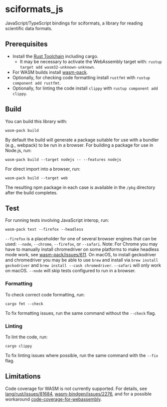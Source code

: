 # sciformats_js

JavaScript/TypeScript bindings for sciformats, a library for reading scientific data formats.

## Prerequisites

* Install the [Rust Toolchain](https://www.rust-lang.org/tools/install) including cargo.
    * It may be necessary to activate the WebAssembly target with: `rustup target add wasm32-unknown-unknown`.
* For WASM builds install [wasm-pack](https://rustwasm.github.io/wasm-pack/installer/).
* Optionally, for checking code formatting install `rustfmt` with `rustup component add rustfmt`.
* Optionally, for linting the code install `clippy` with `rustup component add clippy`.

## Build

You can build this library with:

```
wasm-pack build
```

By default the build will generate a package suitable for use with a bundler (e.g., webpack) to be run in a browser. For building a package for use in Node.js, run:

```
wasm-pack build --target nodejs -- --features nodejs
```

For direct import into a browser, run:
```
wasm-pack build --target web
```

The resulting npm package in each case is available in the `/pkg` directory after the build completes.

## Test

For running tests involving JavaScript interop, run:

```
wasm-pack test --firefox --headless
```

`--firefox` is a placeholder for one of several browser engines that can be used: `--node`, `--chrome`, `--firefox`, or `--safari`. Note: For Chrome you may have to manually install chromedriver on some platforms to make headless mode work, see [wasm-pack/issues/611](https://github.com/rustwasm/wasm-pack/issues/611). On macOS, to install geckodriver and chromedriver you may be able to use `brew` and install via `brew install geckodriver` and `brew install --cask chromedriver`. `--safari` will only work on macOS. `--node` will skip tests configured to run in a browser.

### Formatting

To check correct code formatting, run:
```
cargo fmt --check
```

To fix formatting issues, run the same command without the `--check` flag.

### Linting

To lint the code, run:
```
cargo clippy
```

To fix linting issues where possible, run the same command with the `--fix` flag.

## Limitations

Code coverage for WASM is not currently supported. For details, see [lang/rust/issues/81684](https://github.com/rust-lang/rust/issues/81684), [wasm-bindgen/issues/2276](https://github.com/rustwasm/wasm-bindgen/issues/2276), and for a possible workaround [code-coverage-for-webassembly](https://github.com/hknio/code-coverage-for-webassembly).
